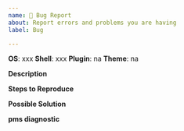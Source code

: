 ```yaml
---
name: 🐛 Bug Report
about: Report errors and problems you are having
label: Bug

---
```


<!--
If the bug is not related to a plugin or theme, leave as "na"
-->
**OS**: xxx
**Shell**: xxx
**Plugin**: na
**Theme**: na

**Description**
<!--
What's broken? Please be as detailed as possible
-->

**Steps to Reproduce**
<!--
Can this be reproduced?
-->

**Possible Solution**
<!--
Have you found a workaround for this issue?
-->

**pms diagnostic**
<!--
Please run the command "pms diagnostic" and copy/paste the output here
-->
